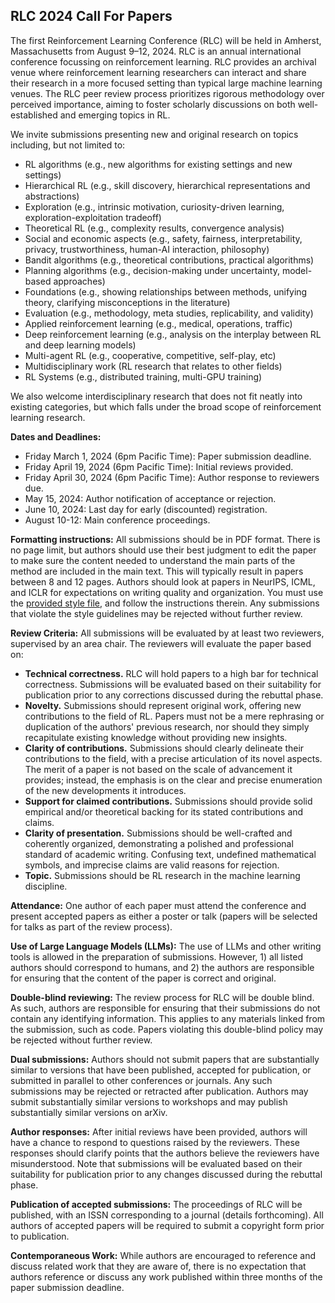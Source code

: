 ## RLC 2024 Call For Papers

The first Reinforcement Learning Conference (RLC) will be held in Amherst, Massachusetts from August 9–12, 2024. RLC is an annual international conference focussing on reinforcement learning. RLC provides an archival venue where reinforcement learning researchers can interact and share their research in a more focused setting than typical large machine learning venues. The RLC peer review process prioritizes rigorous methodology over perceived importance, aiming to foster scholarly discussions on both well-established and emerging topics in RL.

We invite submissions presenting new and original research on topics including, but not limited to:

* RL algorithms (e.g., new algorithms for existing settings and new settings)
* Hierarchical RL (e.g., skill discovery, hierarchical representations and abstractions)
* Exploration (e.g., intrinsic motivation, curiosity\-driven learning, exploration\-exploitation tradeoff)
* Theoretical RL (e.g., complexity results, convergence analysis)
* Social and economic aspects  (e.g., safety, fairness, interpretability, privacy, trustworthiness, human\-AI interaction, philosophy)
* Bandit algorithms (e.g., theoretical contributions, practical algorithms)
* Planning algorithms (e.g., decision\-making under uncertainty, model\-based approaches) 
* Foundations (e.g., showing relationships between methods, unifying theory, clarifying misconceptions in the literature)
* Evaluation (e.g., methodology, meta studies, replicability, and validity)
* Applied reinforcement learning (e.g., medical, operations, traffic)
* Deep reinforcement learning (e.g., analysis on the interplay between RL and deep learning models)
* Multi\-agent RL (e.g., cooperative, competitive, self\-play, etc)
* Multidisciplinary work (RL research that relates to other fields)
* RL Systems (e.g., distributed training, multi\-GPU training)

We also welcome interdisciplinary research that does not fit neatly into existing categories, but which falls under the broad scope of reinforcement learning research.

**Dates and Deadlines:**

* Friday March 1, 2024 (6pm Pacific Time): Paper submission deadline.
* Friday April 19, 2024 (6pm Pacific Time): Initial reviews provided.
* Friday April 30, 2024 (6pm Pacific Time): Author response to reviewers due.
* May 15, 2024: Author notification of acceptance or rejection.
* June 10, 2024: Last day for early (discounted) registration.
* August 10-12: Main conference proceedings.

**Formatting instructions:** All submissions should be in PDF format. There is no page limit, but authors should use their best judgment to edit the paper to make sure the content needed to understand the main parts of the method are included in the main text. This will typically result in papers between 8 and 12 pages. Authors should look at papers in NeurIPS, ICML, and ICLR for expectations on writing quality and organization. You must use the [provided style file](https://www.overleaf.com/read/xcnztsmtbnxy#62703f), and follow the instructions therein. Any submissions that violate the style guidelines may be rejected without further review.

**Review Criteria:** All submissions will be evaluated by at least two reviewers, supervised by an area chair. The reviewers will evaluate the paper based on:

* **Technical correctness.** RLC will hold papers to a high bar for technical correctness. Submissions will be evaluated based on their suitability for publication prior to any corrections discussed during the rebuttal phase.
* **Novelty.** Submissions should represent original work, offering new contributions to the field of RL. Papers must not be a mere rephrasing or duplication of the authors' previous research, nor should they simply recapitulate existing knowledge without providing new insights.
* **Clarity of contributions.** Submissions should clearly delineate their contributions to the field, with a precise articulation of its novel aspects. The merit of a paper is not based on the scale of advancement it provides; instead, the emphasis is on the clear and precise enumeration of the new developments it introduces.
* **Support for claimed contributions.** Submissions should provide solid empirical and/or theoretical backing for its stated contributions and claims.
* **Clarity of presentation.** Submissions should be well-crafted and coherently organized, demonstrating a polished and professional standard of academic writing. Confusing text, undefined mathematical symbols, and imprecise claims are valid reasons for rejection.
* **Topic.** Submissions should be RL research in the machine learning discipline.

**Attendance:** One author of each paper must attend the conference and present accepted papers as either a poster or talk (papers will be selected for talks as part of the review process).

**Use of Large Language Models (LLMs):** The use of LLMs and other writing tools is allowed in the preparation of submissions. However, 1) all listed authors should correspond to humans, and 2) the authors are responsible for ensuring that the content of the paper is correct and original.

**Double-blind reviewing:** The review process for RLC will be double blind. As such, authors are responsible for ensuring that their submissions do not contain any identifying information. This applies to any materials linked from the submission, such as code. Papers violating this double-blind policy may be rejected without further review.


**Dual submissions:** Authors should not submit papers that are substantially similar to versions that have been published, accepted for publication, or submitted in parallel to other conferences or journals. Any such submissions may be rejected or retracted after publication. Authors may submit substantially similar versions to workshops and may publish substantially similar versions on arXiv.

**Author responses:** After initial reviews have been provided, authors will have a chance to respond to questions raised by the reviewers. These responses should clarify points that the authors believe the reviewers have misunderstood. Note that submissions will be evaluated based on their suitability for publication prior to any changes discussed during the rebuttal phase. 

**Publication of accepted submissions:** The proceedings of RLC will be published, with an ISSN corresponding to a journal (details forthcoming). All authors of accepted papers will be required to submit a copyright form prior to publication.

**Contemporaneous Work:** While authors are encouraged to reference and discuss related work that they are aware of, there is no expectation that authors reference or discuss any work published within three months of the paper submission deadline.